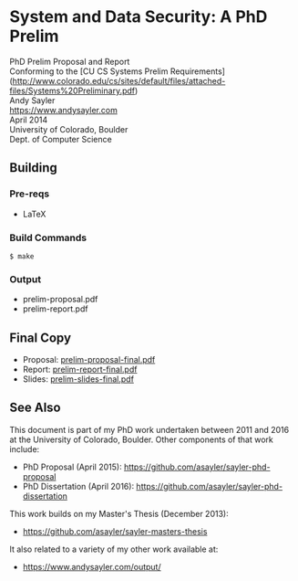 System and Data Security: A PhD Prelim
====================================================

PhD Prelim Proposal and Report  
Conforming to the
[CU CS Systems Prelim Requirements]
(http://www.colorado.edu/cs/sites/default/files/attached-files/Systems%20Preliminary.pdf)  
Andy Sayler  
https://www.andysayler.com  
April 2014  
University of Colorado, Boulder  
Dept. of Computer Science  

Building
--------

### Pre-reqs ###

+ LaTeX

### Build Commands ###

```
$ make
```

### Output ###

+ prelim-proposal.pdf
+ prelim-report.pdf

Final Copy
----------

+ Proposal: [prelim-proposal-final.pdf](./prelim-proposal-final.pdf)
+ Report: [prelim-report-final.pdf](./prelim-report-final.pdf)
+ Slides: [prelim-slides-final.pdf](./prelim-slides-final.pdf)

See Also
--------

This document is part of my PhD work undertaken between 2011 and 2016 at
the University of Colorado, Boulder. Other components of that work
include:

+ PhD Proposal (April 2015): https://github.com/asayler/sayler-phd-proposal
+ PhD Dissertation (April 2016): https://github.com/asayler/sayler-phd-dissertation

This work builds on my Master's Thesis (December 2013):

+ https://github.com/asayler/sayler-masters-thesis

It also related to a variety of my other work available at:

+ https://www.andysayler.com/output/

